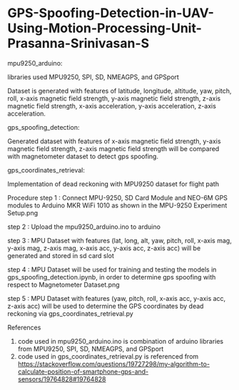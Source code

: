 # GPS-Spoofing-Detection-in-UAV-Using-Motion-Processing-Unit-Prasanna-Srinivasan-S

mpu9250_arduino:

libraries used MPU9250, SPI, SD, NMEAGPS, and GPSport

Dataset is generated with features of latitude, longitude, altitude, yaw, pitch, roll, x-axis magnetic field strength, y-axis magnetic field strength, z-axis magnetic field strength, x-axis acceleration, y-axis acceleration, z-axis acceleration.

gps_spoofing_detection:

Generated dataset with features of x-axis magnetic field strength, y-axis magnetic field strength, z-axis magnetic field strength will be compared with magnetometer dataset to detect gps spoofing.

gps_coordinates_retrieval:

Implementation of dead reckoning with MPU9250 dataset for flight path

Procedure
step 1 : Connect MPU-9250, SD Card Module and NEO-6M GPS modules to Arduino MKR WiFi 1010 as shown in the MPU-9250 Experiment Setup.png

step 2 : Upload the mpu9250_arduino.ino to arduino

step 3 : MPU Dataset with features (lat, long, alt, yaw, pitch, roll, x-axis mag, y-axis mag, z-axis mag, x-axis acc, y-axis acc, z-axis acc) will be generated and stored in sd card slot

step 4 : MPU Dataset will be used for training and testing the models in gps_spoofing_detection.ipynb, in order to determine gps spoofing with respect to Magnetometer Dataset.png

step 5 : MPU Dataset with features (yaw, pitch, roll, x-axis acc, y-axis acc, z-axis acc) will be used to determine the GPS coordinates by dead reckoning via gps_coordinates_retrieval.py

References 
1) code used in mpu9250_arduino.ino is combination of arduino libraries from MPU9250, SPI, SD, NMEAGPS, and GPSport
2) code used in gps_coordinates_retrieval.py is referenced from https://stackoverflow.com/questions/19727298/my-algorithm-to-calculate-position-of-smartphone-gps-and-sensors/19764828#19764828
